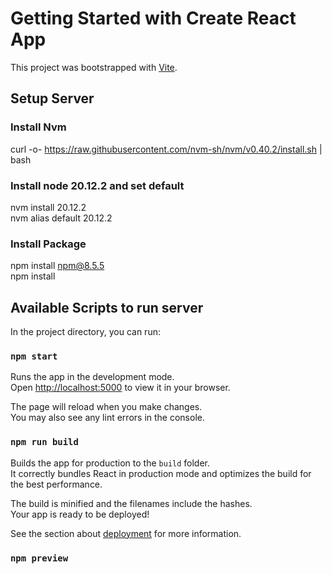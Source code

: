 # Getting Started with Create React App

This project was bootstrapped with [Vite](https://github.com/vitejs/vite).

## Setup Server

### Install Nvm
curl -o- https://raw.githubusercontent.com/nvm-sh/nvm/v0.40.2/install.sh | bash

### Install node 20.12.2 and set default

nvm install 20.12.2\
nvm alias default 20.12.2

### Install Package

npm install npm@8.5.5\
npm install

## Available Scripts to run server

In the project directory, you can run:

### `npm start`

Runs the app in the development mode.\
Open [http://localhost:5000](http://localhost:5000) to view it in your browser.

The page will reload when you make changes.\
You may also see any lint errors in the console.

### `npm run build`

Builds the app for production to the `build` folder.\
It correctly bundles React in production mode and optimizes the build for the best performance.

The build is minified and the filenames include the hashes.\
Your app is ready to be deployed!

See the section about [deployment](https://facebook.github.io/create-react-app/docs/deployment) for more information.

### `npm preview`
